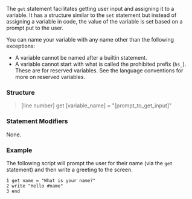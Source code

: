 The `get` statement facilitates getting user input and assigning it to a variable. It has a structure similar to the `set` statement but instead of assigning a variable in code, the value of the variable is set based on a prompt put to the user.

You can name your variable with any name other than the following exceptions:
- A variable cannot be named after a builtin statement.
- A variable cannot start with what is called the prohibited prefix (`hs_`). These are for reserved variables. See the language conventions for more on reserved variables.

### Structure

> [line number] get [variable_name] = "[prompt_to_get_input]"


### Statement Modifiers

None.


### Example
The following script will prompt the user for their name (via the `get` statement) and then write a greeting to the screen.

    1 get name = "What is your name?"
    2 write "Hello #name"
    3 end